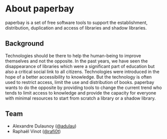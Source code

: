 # About paperbay

paperbay is a set of free software tools to support the establishment, distribution, duplication and access of libraries and shadow libraries.

## Background

Technologies should be there to help the human-being to improve themselves and not the opposite. In the past years, we have seen the disappearance of libraries which were a significant part of education but also a critical social link to all citizens. Technologies were introduced in the hope of a better accessibility to knowledge. But the technology is often used to restrict access, limit the use and distribution of books. paperbay wants to do the opposite by providing tools to change the current trend who tends to limit access to knowledge and provide the capacity for everyone with minimal resources to start from scratch a library or a shadow library.

## Team

- Alexandre Dulaunoy ([@adulau](https://twitter.com/adulau))
- Raphaël Vinot ([@rafi0t](https://twitter.com/rafi0t))

